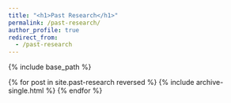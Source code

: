 ```yaml
---
title: "<h1>Past Research</h1>"
permalink: /past-research/
author_profile: true
redirect_from:
  - /past-research
---
```


{% include base_path %}

{% for post in site.past-research reversed %}
  {% include archive-single.html %}
{% endfor %}

